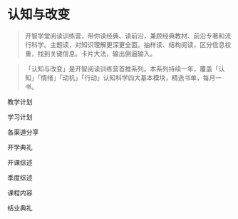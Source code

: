 # 认知与改变

>开智学堂阅读训练营，带你读经典、读前沿，兼顾经典教材、前沿专著和流行科学。主题读，对知识理解更深更全面。抽样读、结构阅读，区分信息权重，找到关键信息。卡片大法，输出倒逼输入。

>「认知与改变」是开智阅读训练营首推系列。本系列持续一年，覆盖「认知」「情绪」「动机」「行动」认知科学四大基本模块，精选书单，每月一书。

教学计划

学习计划

各渠道分享

开学典礼

开课综述

季度综述

课程内容

结业典礼
